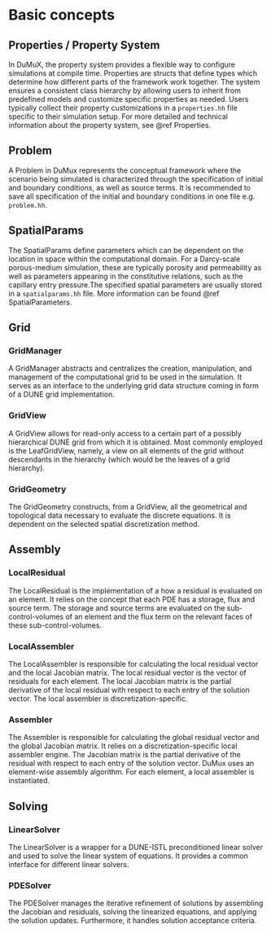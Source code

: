 # Basic concepts

## Properties / Property System
In DuMuX, the property system provides a flexible way to configure simulations at compile time. Properties are structs that define types which determine how different parts of the framework work together. The system ensures a consistent class hierarchy by allowing users to inherit from predefined models and customize specific properties as needed.
Users typically collect their property customizations in a `properties.hh` file specific to their simulation setup. For more detailed and technical information about the property system, see @ref Properties.

## Problem
A Problem in DuMux represents the conceptual framework where the scenario being simulated is characterized through the specification of initial and boundary conditions, as well as source terms. It is recommended to save all specification of the initial and boundary conditions in one file e.g. `problem.hh`.

## SpatialParams
The SpatialParams define parameters which can be dependent on the location in space within the computational domain. For a Darcy-scale porous-medium simulation, these are typically porosity and permeability as well as parameters appearing in the constitutive relations, such as the capillary entry pressure.The specified spatial parameters are usually stored in a `spatialparams.hh` file. More information can be found @ref SpatialParameters.

## Grid
### GridManager
A GridManager abstracts and centralizes the creation, manipulation, and management of the computational grid to be used in the simulation. It serves as an interface to the underlying grid data structure coming in form of a DUNE grid implementation.

### GridView
A GridView allows for read-only access to a certain part of a possibly hierarchical DUNE grid from which it is obtained. Most commonly employed is the LeafGridView, namely, a view on all elements of the grid without descendants in the hierarchy (which would be the leaves of a grid hierarchy).


### GridGeometry
The GridGeometry constructs, from a GridView, all the geometrical and topological data necessary to evaluate the discrete equations. It is dependent on the selected spatial discretization method.

## Assembly

### LocalResidual
The LocalResidual is the implementation of a how a residual is evaluated on an element. It relies on the concept that each PDE has a storage, flux and source term. The storage and source terms are evaluated on the sub-control-volumes of an element and the flux term on the relevant faces of these sub-control-volumes.

### LocalAssembler
The LocalAssembler is responsible for calculating the local residual vector and the local Jacobian matrix. The local residual vector is the vector of residuals for each element. The local Jacobian matrix is the partial derivative of the local residual with respect to each entry of the solution vector. The local assembler is discretization-specific.

### Assembler
The Assembler is responsible for calculating the global residual vector and the global Jacobian matrix. It relies on a discretization-specific local assembler engine. The Jacobian matrix is the partial derivative of the residual with respect to each entry of the solution vector. DuMux uses an element-wise assembly algorithm. For each element, a local assembler is instantiated.

## Solving

### LinearSolver
The LinearSolver is a wrapper for a DUNE-ISTL preconditioned linear solver and used to solve the linear system of equations. It provides a common interface for different linear solvers.

### PDESolver
The PDESolver manages the iterative refinement of solutions by assembling the Jacobian and residuals, solving the linearized equations, and applying the solution updates. Furthermore, it handles solution acceptance criteria.

